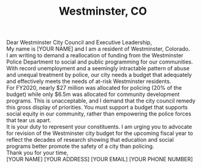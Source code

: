 ---
title: "Westminster, CO"
permalink: "/westminster"
name: "Letter to City Council and Executive Leadership"
city: "Westminster"
state: "CO"
layout: "email"
recipients:
- "hatchison@cityofwestminster.us"
- "aseitz@cityofwestminster.us"
- "ddemott@cityofwestminster.us"
- "rseymour@cityofwestminster.us"
- "kskulley@cityofwestminster.us"
- "llsmith@cityofwestminster.us"
- "jvoelz@cityofwestminster.us"
- "BOpie@cityofwestminster.us"
- "JAndrews@cityofwestminster.us"
- "LDorr@cityofwestminster.us"
- "CLindsey@cityofwestminster.us"
- "JLHall@cityofwestminster.us"
subject: "[Add Unique Subject Line Here!]"
body: |-
    Dear Westminster City Council and Executive Leadership,

    My name is [YOUR NAME] and I am a resident of Westminster, Colorado.

    I am writing to demand a reallocation of funding from the Westminster Police Department to social and public programming for our communities. With record unemployment and a seemingly intractable pattern of abuse and unequal treatment by police, our city needs a budget that adequately and effectively meets the needs of at-risk Westminster residents.

    For FY2020, nearly $27 million was allocated for policing (20% of the budget) while only $6.5m was allocated for community development programs. This is unacceptable, and I demand that the city council remedy this gross display of priorities. You must support a budget that supports social equity in our community, rather than empowering the police forces that tear us apart.

    It is your duty to represent your constituents. I am urging you to advocate for revision of the Westminster city budget for the upcoming fiscal year to reflect the decades of research showing that education and social programs better promote the safety of a city than policing.

    Thank you for your time,

    [YOUR NAME] [YOUR ADDRESS] [YOUR EMAIL] [YOUR PHONE NUMBER]
---